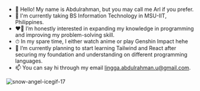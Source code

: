 - 👋 Hello! My name is Abdulrahman, but you may call me Arl if you prefer.
- 🏫 I'm currently taking BS Information Technology in MSU-IIT, Philippines.
- ❤️‍🔥 I’m honestly interested in expanding my knowledge in programming and improving my problem-solving skill.
- ⏱ In my spare time, I either watch anime or play Genshin Impact hehe
- 🌱 I’m currently planning to start learning Tailwind and React after securing my foundation and understanding on different programming languages.
- 📫 You can say hi through my email lingga.abdulrahman.u@gmail.com.

![snow-angel-icegif-17](https://user-images.githubusercontent.com/106197019/178164599-a28f32ae-f065-4722-a1aa-75eacd53ccbc.gif)
